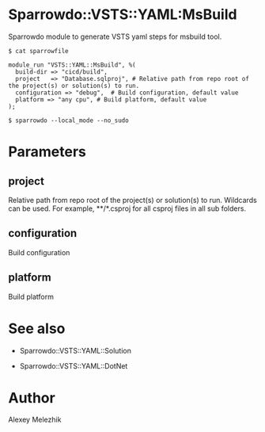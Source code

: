 # Sparrowdo::VSTS::YAML:MsBuild

Sparrowdo module to generate VSTS yaml steps for msbuild tool.

    $ cat sparrowfile

    module_run "VSTS::YAML::MsBuild", %(
      build-dir => "cicd/build",
      project   => "Database.sqlproj", # Relative path from repo root of the project(s) or solution(s) to run. 
      configuration => "debug",  # Build configuration, default value
      platform => "any cpu", # Build platform, default value 
    );

    $ sparrowdo --local_mode --no_sudo

# Parameters

## project

Relative path from repo root of the project(s) or solution(s) to run. Wildcards can be used. For example, **/*.csproj for all csproj files in all sub folders.

## configuration

Build configuration

## platform

Build platform

# See also

- Sparrowdo::VSTS::YAML::Solution

- Sparrowdo::VSTS::YAML::DotNet

# Author

Alexey Melezhik

